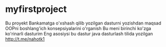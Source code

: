 # myfirstproject
Bu proyekt Bankamatga o'xshash qilib yozilgan
dasturni yozishdan maqsad OOPni boshlang'ich konsepsiyalarini o'rganish
Bu meni birinchi ko'zga ko'rinarli dasturim
Eng asosiysi bu dastur java dasturlash tilida yozilgan
http://t.me/nahotk1
